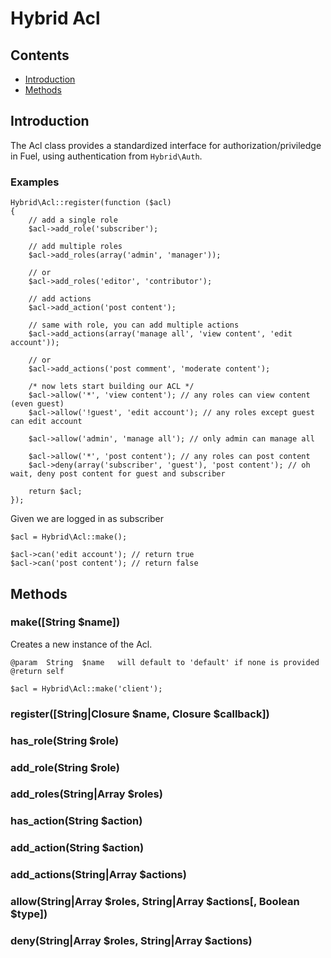 # Hybrid Acl

## Contents

- [Introduction](#introduction)
- [Methods](#methods)

<a name="introduction"></a>
## Introduction

The Acl class provides a standardized interface for authorization/priviledge in Fuel, using authentication from `Hybrid\Auth`.

### Examples

	Hybrid\Acl::register(function ($acl)
	{
		// add a single role
		$acl->add_role('subscriber');
		
		// add multiple roles
		$acl->add_roles(array('admin', 'manager'));
		
		// or
		$acl->add_roles('editor', 'contributor');
		
		// add actions
		$acl->add_action('post content');
		
		// same with role, you can add multiple actions
		$acl->add_actions(array('manage all', 'view content', 'edit account'));
		
		// or 
		$acl->add_actions('post comment', 'moderate content');
		
		/* now lets start building our ACL */
		$acl->allow('*', 'view content'); // any roles can view content (even guest)
		$acl->allow('!guest', 'edit account'); // any roles except guest can edit account
		
		$acl->allow('admin', 'manage all'); // only admin can manage all
		
		$acl->allow('*', 'post content'); // any roles can post content
		$acl->deny(array('subscriber', 'guest'), 'post content'); // oh wait, deny post content for guest and subscriber
		
		return $acl;
	}); 
	
Given we are logged in as subscriber

	$acl = Hybrid\Acl::make();
	
	$acl->can('edit account'); // return true
	$acl->can('post content'); // return false

<a name="methods"></a>
## Methods

### make([String $name])

Creates a new instance of the Acl. 

	@param	String 	$name 	will default to 'default' if none is provided
	@return self
	
	$acl = Hybrid\Acl::make('client');
	
### register([String|Closure $name, Closure $callback])

### has_role(String $role)

### add_role(String $role)

### add_roles(String|Array $roles)

### has_action(String $action)

### add_action(String $action)

### add_actions(String|Array $actions)

### allow(String|Array $roles, String|Array $actions[, Boolean $type])

### deny(String|Array $roles, String|Array $actions)
